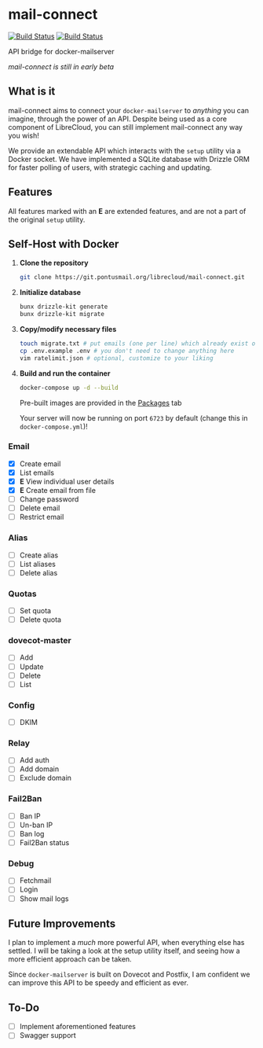 # mail-connect

[![Build Status](https://git.pontusmail.org/librecloud/mail-connect/actions/workflows/docker.yml/badge.svg)](https://git.pontusmail.org/librecloud/mail-connect/actions/?workflow=docker.yml)
[![Build Status](https://git.pontusmail.org/librecloud/mail-connect/actions/workflows/ci.yml/badge.svg)](https://git.pontusmail.org/librecloud/mail-connect/actions/?workflow=ci.yml)

API bridge for docker-mailserver

*mail-connect is still in early beta*

## What is it

mail-connect aims to connect your `docker-mailserver` to *anything* you can imagine, through the power of an API. Despite being used as a core component of LibreCloud, you can still implement mail-connect any way you wish!

We provide an extendable API which interacts with the `setup` utility via a Docker socket. We have implemented a SQLite database with Drizzle ORM for faster polling of users, with strategic caching and updating.

## Features

All features marked with an **E** are extended features, and are not a part of the original `setup` utility.

## Self-Host with Docker

1. **Clone the repository**

   ```bash
   git clone https://git.pontusmail.org/librecloud/mail-connect.git
   ```

2. **Initialize database**

   ```bash
   bunx drizzle-kit generate
   bunx drizzle-kit migrate
   ```

3. **Copy/modify necessary files**

   ```bash
   touch migrate.txt # put emails (one per line) which already exist on the server which users can claim
   cp .env.example .env # you don't need to change anything here
   vim ratelimit.json # optional, customize to your liking
   ```

4. **Build and run the container**

   ```bash
   docker-compose up -d --build
   ```

   Pre-built images are provided in the [Packages](https://git.pontusmail.org/librecloud/mail-connect/packages) tab

   Your server will now be running on port `6723` by default (change this in `docker-compose.yml`)!

### Email

- [X] Create email
- [X] List emails
- [X] **E** View individual user details
- [X] **E** Create email from file
- [ ] Change password
- [ ] Delete email
- [ ] Restrict email

### Alias

- [ ] Create alias
- [ ] List aliases
- [ ] Delete alias

### Quotas

- [ ] Set quota
- [ ] Delete quota

### dovecot-master

- [ ] Add
- [ ] Update
- [ ] Delete
- [ ] List

### Config

- [ ] DKIM

### Relay

- [ ] Add auth
- [ ] Add domain
- [ ] Exclude domain

### Fail2Ban

- [ ] Ban IP
- [ ] Un-ban IP
- [ ] Ban log
- [ ] Fail2Ban status

### Debug

- [ ] Fetchmail
- [ ] Login
- [ ] Show mail logs

## Future Improvements

I plan to implement a *much* more powerful API, when everything else has settled. I will be taking a look at the setup utility itself, and seeing how a more efficient approach can be taken.

Since `docker-mailserver` is built on Dovecot and Postfix, I am confident we can improve this API to be speedy and efficient as ever.

## To-Do

- [ ] Implement aforementioned features
- [ ] Swagger support
